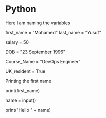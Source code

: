 # Python

Here I am naming the variables

first_name = "Mohamed"
last_name = "Yusuf"

salary = 50

DOB = "23 September 1996"

Course_Name = "DevOps Engineer"

UK_resident = True

Printing the first name

print(first_name)

name = input()

print("Hello " + name)

